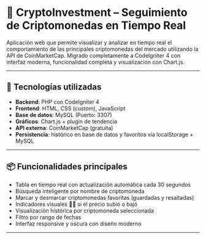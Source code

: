 # 💸 CryptoInvestment – Seguimiento de Criptomonedas en Tiempo Real

Aplicación web que permite visualizar y analizar en tiempo real el comportamiento de las principales criptomonedas del mercado utilizando la API de CoinMarketCap. Migrado completamente a CodeIgniter 4 con interfaz moderna, funcionalidad completa y visualización con Chart.js.

---

## 🚀 Tecnologías utilizadas

- **Backend**: PHP con CodeIgniter 4
- **Frontend**: HTML, CSS (custom), JavaScript
- **Base de datos**: MySQL (Puerto: 3307)
- **Gráficos**: Chart.js + plugin de tendencia
- **API externa**: CoinMarketCap (gratuita)
- **Persistencia**: histórico en base de datos y favoritos vía localStorage + MySQL

---

## 📦 Funcionalidades principales

- Tabla en tiempo real con actualización automática cada 30 segundos
- Búsqueda inteligente por nombre de criptomoneda
- Marcar y desmarcar criptomonedas favoritas (guardadas y resaltadas)
- Indicadores visuales 🔼🔽 si el precio subió o bajó
- Visualización histórica por criptomoneda seleccionada
- Filtro por rango de fechas
- Interfaz responsive y oscura con diseño moderno

---